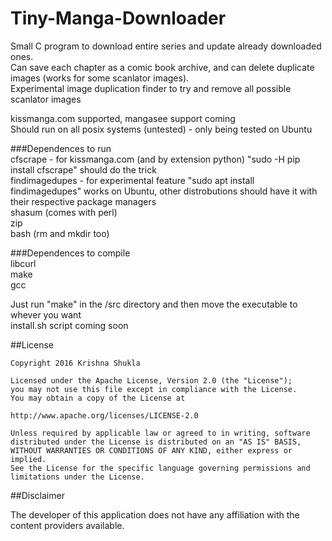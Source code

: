 # Tiny-Manga-Downloader  
  
Small C program to download entire series and update already downloaded ones.  
Can save each chapter as a comic book archive, and can delete duplicate images
(works for some scanlator images).  
Experimental image duplication finder to try and remove all possible
scanlator images  
  
kissmanga.com supported, mangasee support coming  
Should run on all posix systems (untested) - only being tested on Ubuntu  
  
###Dependences to run  
    cfscrape - for kissmanga.com (and by extension python) "sudo -H pip install cfscrape" should do the trick   
    findimagedupes - for experimental feature "sudo apt install findimagedupes" works on Ubuntu, other distrobutions should have it with their respective package managers  
shasum (comes with perl)  
zip  
bash (rm and mkdir too)  
  
###Dependences to compile  
libcurl  
make  
gcc  
  
Just run "make" in the /src directory and then move the executable to whever you want  
install.sh script coming soon  
  
##License 
  
    Copyright 2016 Krishna Shukla                                           
                                                                        
    Licensed under the Apache License, Version 2.0 (the "License");         
    you may not use this file except in compliance with the License.        
    You may obtain a copy of the License at                                 
                                                                        
    http://www.apache.org/licenses/LICENSE-2.0                          
                                                                        
    Unless required by applicable law or agreed to in writing, software     
    distributed under the License is distributed on an "AS IS" BASIS,       
    WITHOUT WARRANTIES OR CONDITIONS OF ANY KIND, either express or implied.  
    See the License for the specific language governing permissions and     
    limitations under the License.                                          
  
##Disclaimer
  
The developer of this application does not have any affiliation with the content providers available.  
